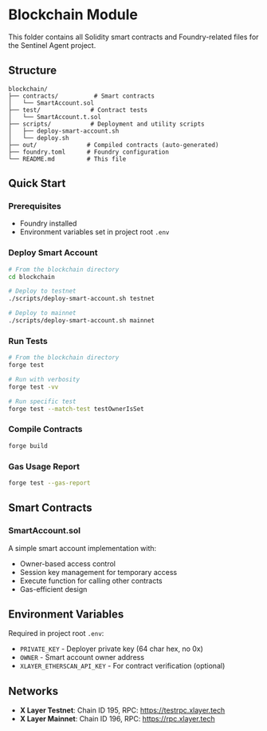 # Blockchain Module

This folder contains all Solidity smart contracts and Foundry-related files for the Sentinel Agent project.

## Structure

```
blockchain/
├── contracts/          # Smart contracts
│   └── SmartAccount.sol
├── test/              # Contract tests
│   └── SmartAccount.t.sol
├── scripts/           # Deployment and utility scripts
│   ├── deploy-smart-account.sh
│   └── deploy.sh
├── out/              # Compiled contracts (auto-generated)
├── foundry.toml      # Foundry configuration
└── README.md         # This file
```

## Quick Start

### Prerequisites
- Foundry installed
- Environment variables set in project root `.env`

### Deploy Smart Account

```bash
# From the blockchain directory
cd blockchain

# Deploy to testnet
./scripts/deploy-smart-account.sh testnet

# Deploy to mainnet
./scripts/deploy-smart-account.sh mainnet
```

### Run Tests

```bash
# From the blockchain directory
forge test

# Run with verbosity
forge test -vv

# Run specific test
forge test --match-test testOwnerIsSet
```

### Compile Contracts

```bash
forge build
```

### Gas Usage Report

```bash
forge test --gas-report
```

## Smart Contracts

### SmartAccount.sol
A simple smart account implementation with:
- Owner-based access control
- Session key management for temporary access
- Execute function for calling other contracts
- Gas-efficient design

## Environment Variables

Required in project root `.env`:
- `PRIVATE_KEY` - Deployer private key (64 char hex, no 0x)
- `OWNER` - Smart account owner address
- `XLAYER_ETHERSCAN_API_KEY` - For contract verification (optional)

## Networks

- **X Layer Testnet**: Chain ID 195, RPC: https://testrpc.xlayer.tech
- **X Layer Mainnet**: Chain ID 196, RPC: https://rpc.xlayer.tech
